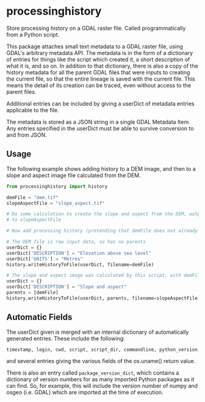 # processinghistory
Store processing history on a GDAL raster file. Called programmatically from a Python script.

This package attaches small text metadata to a GDAL raster file, using GDAL's arbitrary metadata API. The metadata is in the form of a dictionary of entries for things like the script which created it, a short description of what it is, and so on. In addition to that dictionary, there is also
a copy of the history metadata for all the parent GDAL files that were inputs to creating the current file, so that the entire lineage is saved with the current file. This means the detail of its creation can be traced, even without access to the parent files.

Additional entries can be included by giving a userDict of metadata entries applicable to the file.

The metadata is stored as a JSON string in a single GDAL Metadata Item. Any entries specified in the userDict must be able to survive conversion to and from JSON.

## Usage
The following example shows adding history to a DEM image, and then to a slope and aspect image file calculated from the DEM.

```python
from processinghistory import history

demFile = "dem.tif"
slopeAspectFile = "slope_aspect.tif"

# Do some calculation to create the slope and aspect from the DEM, output
# to slopeAspectFile

# Now add processing history (pretending that demFile does not already have it).

# The DEM file is raw input data, so has no parents
userDict = {}
userDict['DESCRIPTION'] = "Elevation above sea level"
userDict['UNITS'] = "Metres"
history.writeHistoryToFile(userDict, filename=demFile)

# The slope and aspect image was calculated by this script, with demFile as a parent
userDict = {}
userDict['DESCRIPTION'] = "Slope and aspect"
parents = [demFile]
history.writeHistoryToFile(userDict, parents, filename=slopeAspectFile)
```

## Automatic Fields
The userDict given is merged with an internal dictionary of automatically generated entries. These include the following:
```
timestamp, login, cwd, script, script_dir, commandline, python_version
```
and several entries giving the various fields of the os.uname() return value.

There is also an entry called `package_version_dict`, which contains a dictionary of version numbers for as many imported Python packages as it can find. So, for example, this will include the version number of numpy and osgeo (i.e. GDAL) which are imported at the time of execution.
